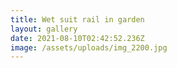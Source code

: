 ```yaml
---
title: Wet suit rail in garden
layout: gallery
date: 2021-08-10T02:42:52.236Z
image: /assets/uploads/img_2200.jpg
---
```

